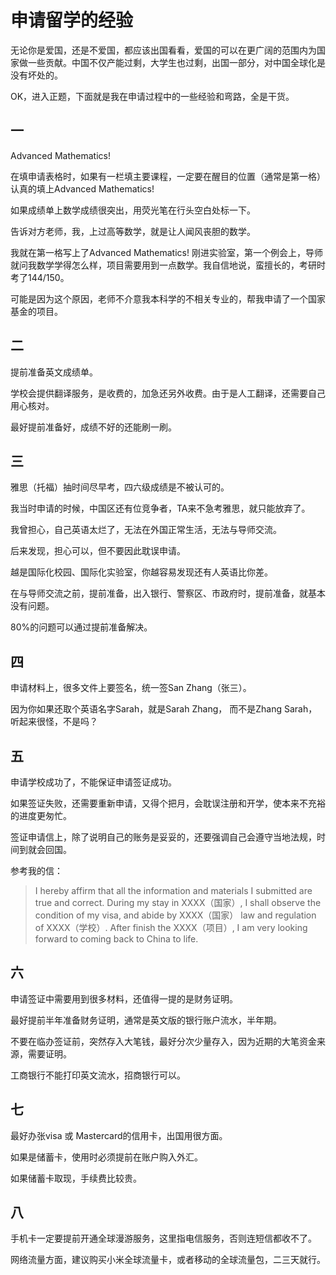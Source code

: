 # 申请留学的经验

无论你是爱国，还是不爱国，都应该出国看看，爱国的可以在更广阔的范围内为国家做一些贡献。中国不仅产能过剩，大学生也过剩，出国一部分，对中国全球化是没有坏处的。



OK，进入正题，下面就是我在申请过程中的一些经验和弯路，全是干货。



## 一

Advanced Mathematics!

在填申请表格时，如果有一栏填主要课程，一定要在醒目的位置（通常是第一格）认真的填上Advanced Mathematics!

如果成绩单上数学成绩很突出，用荧光笔在行头空白处标一下。

告诉对方老师，我，上过高等数学，就是让人闻风丧胆的数学。

我就在第一格写上了Advanced Mathematics! 刚进实验室，第一个例会上，导师就问我数学学得怎么样，项目需要用到一点数学。我自信地说，蛮擅长的，考研时考了144/150。

可能是因为这个原因，老师不介意我本科学的不相关专业的，帮我申请了一个国家基金的项目。



## 二

提前准备英文成绩单。

学校会提供翻译服务，是收费的，加急还另外收费。由于是人工翻译，还需要自己用心核对。

最好提前准备好，成绩不好的还能刷一刷。



## 三

雅思（托福）抽时间尽早考，四六级成绩是不被认可的。

我当时申请的时候，中国区还有位竞争者，TA来不急考雅思，就只能放弃了。

我曾担心，自己英语太烂了，无法在外国正常生活，无法与导师交流。

后来发现，担心可以，但不要因此耽误申请。

越是国际化校园、国际化实验室，你越容易发现还有人英语比你差。

在与导师交流之前，提前准备，出入银行、警察区、市政府时，提前准备，就基本没有问题。

80%的问题可以通过提前准备解决。



## 四

申请材料上，很多文件上要签名，统一签San Zhang（张三）。

因为你如果还取个英语名字Sarah，就是Sarah Zhang， 而不是Zhang Sarah，听起来很怪，不是吗？



## 五

申请学校成功了，不能保证申请签证成功。

如果签证失败，还需要重新申请，又得个把月，会耽误注册和开学，使本来不充裕的进度更匆忙。

签证申请信上，除了说明自己的账务是妥妥的，还要强调自己会遵守当地法规，时间到就会回国。

参考我的信：

> I hereby affirm that all the information and materials I submitted are true and correct. During my stay in XXXX（国家）, I shall observe the condition of my visa, and abide by XXXX（国家） law and regulation of XXXX（学校）. After finish the XXXX（项目）, I am very looking forward to coming back to China to life.



## 六

申请签证中需要用到很多材料，还值得一提的是财务证明。

最好提前半年准备财务证明，通常是英文版的银行账户流水，半年期。

不要在临办签证前，突然存入大笔钱，最好分次少量存入，因为近期的大笔资金来源，需要证明。

工商银行不能打印英文流水，招商银行可以。



## 七

最好办张visa 或 Mastercard的信用卡，出国用很方面。

如果是储蓄卡，使用时必须提前在账户购入外汇。

如果储蓄卡取现，手续费比较贵。



## 八

手机卡一定要提前开通全球漫游服务，这里指电信服务，否则连短信都收不了。

网络流量方面，建议购买小米全球流量卡，或者移动的全球流量包，二三天就行。